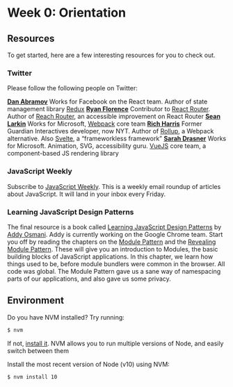 # Week 0: Orientation

## Resources

To get started, here are a few interesting resources for you to check out.

### Twitter

Please follow the following people on Twitter:

[**Dan Abramov**](https://twitter.com/dan_abramov) Works for Facebook on the React team. Author of state management library [Redux](https://github.com/reduxjs/redux)
[**Ryan Florence**](https://twitter.com/ryanflorence) Contributor to [React Router](https://github.com/ReactTraining/react-router). Author of [Reach Router](https://github.com/reach/router), an accessible improvement on React Router
[**Sean Larkin**](https://twitter.com/TheLarkInn) Works for Microsoft, [Webpack](https://webpack.js.org/) core team
[**Rich Harris**](https://twitter.com/Rich_Harris) Former Guardian Interactives developer, now NYT. Author of [Rollup](https://rollupjs.org/), a Webpack alternative. Also [Svelte](https://svelte.technology/), a “frameworkless framework”
[**Sarah Drasner**](https://twitter.com/sarah_edo) Works for Microsoft. Animation, SVG, accessibility guru. [VueJS](https://vuejs.org/) core team, a component-based JS rendering library

### JavaScript Weekly

Subscribe to [JavaScript Weekly](https://javascriptweekly.com/). This is a weekly email roundup of articles about JavaScript. It will land in your inbox every Friday.

### Learning JavaScript Design Patterns

The final resource is a book called [Learning JavaScript Design Patterns](https://addyosmani.com/resources/essentialjsdesignpatterns/book/) by [Addy Osmani](https://twitter.com/addyosmani). Addy is currently working on the Google Chrome team. Start you off by reading the chapters on the [Module Pattern](https://addyosmani.com/resources/essentialjsdesignpatterns/book/#modulepatternjavascript) and the [Revealing Module Pattern](https://addyosmani.com/resources/essentialjsdesignpatterns/book/#revealingmodulepatternjavascript).  These will give you an introduction to Modules, the basic building blocks of JavaScript applications. In this chapter, we learn how things used to be, before module bundlers were common in the browser. All code was global. The Module Pattern gave us a sane way of namespacing parts of our applications, and also gave us some privacy.

## Environment

Do you have NVM installed? Try running:

```bash
$ nvm
```

If not, [install it](https://github.com/creationix/nvm#install-script). NVM allows you to run multiple versions of Node, and easily switch between them

Install the most recent version of Node (v10) using NVM:

```bash
$ nvm install 10
```
